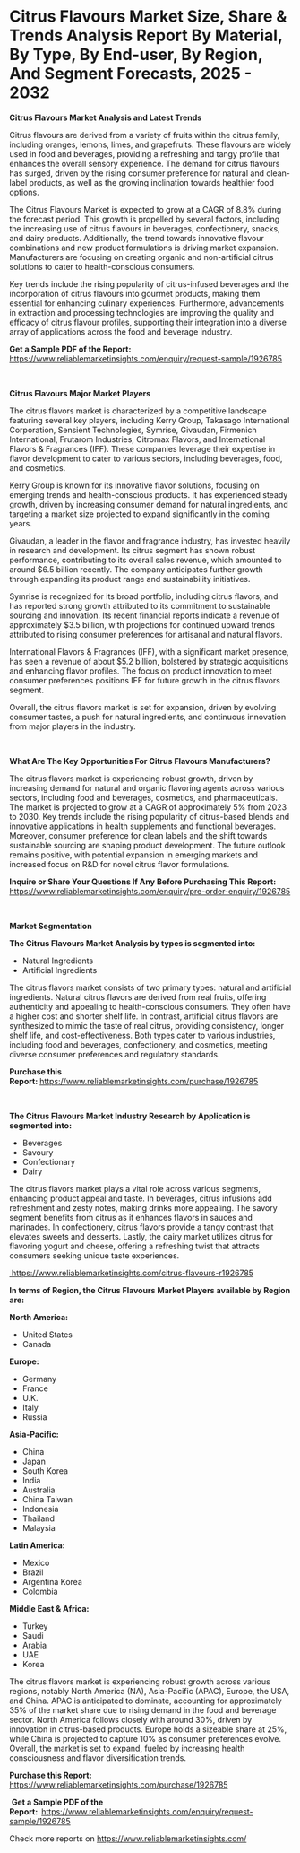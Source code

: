 <p><h1>Citrus Flavours Market Size, Share & Trends Analysis Report By Material, By Type, By End-user, By Region, And Segment Forecasts, 2025 - 2032</h1></p><p><strong>Citrus Flavours Market Analysis and Latest Trends</strong></p>
<p><p>Citrus flavours are derived from a variety of fruits within the citrus family, including oranges, lemons, limes, and grapefruits. These flavours are widely used in food and beverages, providing a refreshing and tangy profile that enhances the overall sensory experience. The demand for citrus flavours has surged, driven by the rising consumer preference for natural and clean-label products, as well as the growing inclination towards healthier food options.</p><p>The Citrus Flavours Market is expected to grow at a CAGR of 8.8% during the forecast period. This growth is propelled by several factors, including the increasing use of citrus flavours in beverages, confectionery, snacks, and dairy products. Additionally, the trend towards innovative flavour combinations and new product formulations is driving market expansion. Manufacturers are focusing on creating organic and non-artificial citrus solutions to cater to health-conscious consumers. </p><p>Key trends include the rising popularity of citrus-infused beverages and the incorporation of citrus flavours into gourmet products, making them essential for enhancing culinary experiences. Furthermore, advancements in extraction and processing technologies are improving the quality and efficacy of citrus flavour profiles, supporting their integration into a diverse array of applications across the food and beverage industry.</p></p>
<p><strong>Get a Sample PDF of the Report:&nbsp;</strong> <a href="https://www.reliablemarketinsights.com/enquiry/request-sample/1926785?utm_campaign=2680&utm_medium=2&utm_source=Github&utm_content=ia&utm_term=28032025&utm_id=citrus-flavours">https://www.reliablemarketinsights.com/enquiry/request-sample/1926785</a></p>
<p>&nbsp;</p>
<p><strong>Citrus Flavours Major Market Players</strong></p>
<p><p>The citrus flavors market is characterized by a competitive landscape featuring several key players, including Kerry Group, Takasago International Corporation, Sensient Technologies, Symrise, Givaudan, Firmenich International, Frutarom Industries, Citromax Flavors, and International Flavors & Fragrances (IFF). These companies leverage their expertise in flavor development to cater to various sectors, including beverages, food, and cosmetics.</p><p>Kerry Group is known for its innovative flavor solutions, focusing on emerging trends and health-conscious products. It has experienced steady growth, driven by increasing consumer demand for natural ingredients, and targeting a market size projected to expand significantly in the coming years.</p><p>Givaudan, a leader in the flavor and fragrance industry, has invested heavily in research and development. Its citrus segment has shown robust performance, contributing to its overall sales revenue, which amounted to around $6.5 billion recently. The company anticipates further growth through expanding its product range and sustainability initiatives.</p><p>Symrise is recognized for its broad portfolio, including citrus flavors, and has reported strong growth attributed to its commitment to sustainable sourcing and innovation. Its recent financial reports indicate a revenue of approximately $3.5 billion, with projections for continued upward trends attributed to rising consumer preferences for artisanal and natural flavors.</p><p>International Flavors & Fragrances (IFF), with a significant market presence, has seen a revenue of about $5.2 billion, bolstered by strategic acquisitions and enhancing flavor profiles. The focus on product innovation to meet consumer preferences positions IFF for future growth in the citrus flavors segment.</p><p>Overall, the citrus flavors market is set for expansion, driven by evolving consumer tastes, a push for natural ingredients, and continuous innovation from major players in the industry.</p></p>
<p>&nbsp;</p>
<p><strong>What Are The Key Opportunities For Citrus Flavours Manufacturers?</strong></p>
<p><p>The citrus flavors market is experiencing robust growth, driven by increasing demand for natural and organic flavoring agents across various sectors, including food and beverages, cosmetics, and pharmaceuticals. The market is projected to grow at a CAGR of approximately 5% from 2023 to 2030. Key trends include the rising popularity of citrus-based blends and innovative applications in health supplements and functional beverages. Moreover, consumer preference for clean labels and the shift towards sustainable sourcing are shaping product development. The future outlook remains positive, with potential expansion in emerging markets and increased focus on R&D for novel citrus flavor formulations.</p></p>
<p><strong>Inquire or Share Your Questions If Any Before Purchasing This Report:</strong> <a href="https://www.reliablemarketinsights.com/enquiry/pre-order-enquiry/1926785?utm_campaign=2680&utm_medium=2&utm_source=Github&utm_content=ia&utm_term=28032025&utm_id=citrus-flavours">https://www.reliablemarketinsights.com/enquiry/pre-order-enquiry/1926785</a></p>
<p>&nbsp;</p>
<p><strong>Market Segmentation</strong></p>
<p><strong>The Citrus Flavours Market Analysis by types is segmented into:</strong></p>
<p><ul><li>Natural Ingredients</li><li>Artificial Ingredients</li></ul></p>
<p><p>The citrus flavors market consists of two primary types: natural and artificial ingredients. Natural citrus flavors are derived from real fruits, offering authenticity and appealing to health-conscious consumers. They often have a higher cost and shorter shelf life. In contrast, artificial citrus flavors are synthesized to mimic the taste of real citrus, providing consistency, longer shelf life, and cost-effectiveness. Both types cater to various industries, including food and beverages, confectionery, and cosmetics, meeting diverse consumer preferences and regulatory standards.</p></p>
<p><strong>Purchase this Report:&nbsp;</strong><a href="https://www.reliablemarketinsights.com/purchase/1926785?utm_campaign=2680&utm_medium=2&utm_source=Github&utm_content=ia&utm_term=28032025&utm_id=citrus-flavours">https://www.reliablemarketinsights.com/purchase/1926785</a></p>
<p>&nbsp;</p>
<p><strong>The Citrus Flavours Market Industry Research by Application is segmented into:</strong></p>
<p><ul><li>Beverages</li><li>Savoury</li><li>Confectionary</li><li>Dairy</li></ul></p>
<p><p>The citrus flavors market plays a vital role across various segments, enhancing product appeal and taste. In beverages, citrus infusions add refreshment and zesty notes, making drinks more appealing. The savory segment benefits from citrus as it enhances flavors in sauces and marinades. In confectionery, citrus flavors provide a tangy contrast that elevates sweets and desserts. Lastly, the dairy market utilizes citrus for flavoring yogurt and cheese, offering a refreshing twist that attracts consumers seeking unique taste experiences.</p></p>
<p><a href="https://www.reliablemarketinsights.com/citrus-flavours-r1926785?utm_campaign=2680&utm_medium=2&utm_source=Github&utm_content=ia&utm_term=28032025&utm_id=citrus-flavours">&nbsp;https://www.reliablemarketinsights.com/citrus-flavours-r1926785</a></p>
<p><strong>In terms of Region, the Citrus Flavours Market Players available by Region are:</strong></p>
<p>
    <p> <strong> North America: </strong>
        <ul>
            <li>United States</li>
            <li>Canada</li>
        </ul>
        </p> 
    <p> <strong> Europe: </strong>
        <ul>
            <li>Germany</li>
            <li>France</li>
            <li>U.K.</li>
            <li>Italy</li>
            <li>Russia</li>
        </ul>
        </p> 
    <p> <strong> Asia-Pacific: </strong>
        <ul>
            <li>China</li>
            <li>Japan</li>
            <li>South Korea</li>
            <li>India</li>
            <li>Australia</li>
            <li>China Taiwan</li>
            <li>Indonesia</li>
            <li>Thailand</li>
            <li>Malaysia</li>
        </ul>
        </p> 
    <p> <strong> Latin America: </strong>
        <ul>
            <li>Mexico</li>
            <li>Brazil</li>
            <li>Argentina Korea</li>
            <li>Colombia</li>
        </ul>
        </p> 
    <p> <strong> Middle East & Africa: </strong>
        <ul>
            <li>Turkey</li>
            <li>Saudi</li>
            <li>Arabia</li>
            <li>UAE</li>
            <li>Korea</li>
        </ul>
    </p>
    </p>
<p><p>The citrus flavors market is experiencing robust growth across various regions, notably North America (NA), Asia-Pacific (APAC), Europe, the USA, and China. APAC is anticipated to dominate, accounting for approximately 35% of the market share due to rising demand in the food and beverage sector. North America follows closely with around 30%, driven by innovation in citrus-based products. Europe holds a sizeable share at 25%, while China is projected to capture 10% as consumer preferences evolve. Overall, the market is set to expand, fueled by increasing health consciousness and flavor diversification trends.</p></p>
<p><strong>Purchase this Report: </strong><a href="https://www.reliablemarketinsights.com/purchase/1926785?utm_campaign=2680&utm_medium=2&utm_source=Github&utm_content=ia&utm_term=28032025&utm_id=citrus-flavours">https://www.reliablemarketinsights.com/purchase/1926785</a></p>
<p>&nbsp;<strong>Get a Sample PDF of the Report:&nbsp;&nbsp;</strong><a href="https://www.reliablemarketinsights.com/enquiry/request-sample/1926785?utm_campaign=2680&utm_medium=2&utm_source=Github&utm_content=ia&utm_term=28032025&utm_id=citrus-flavours">https://www.reliablemarketinsights.com/enquiry/request-sample/1926785</a></p>
<p><strong></strong></p>
<p>Check more reports on <a href="https://www.reliablemarketinsights.com/?utm_campaign=2680&utm_medium=2&utm_source=Github&utm_content=ia&utm_term=28032025&utm_id=citrus-flavours">https://www.reliablemarketinsights.com/</a></p>